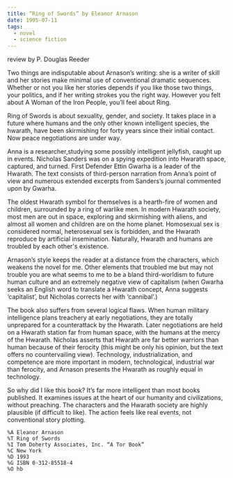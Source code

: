 ```yaml
---
title: “Ring of Swords” by Eleanor Arnason
date: 1995-07-11
tags:
  - novel
  - science fiction
---
```


review by P. Douglas Reeder

Two things are indisputable about Arnason’s writing: she is a writer of skill and her stories make minimal use of conventional dramatic sequences. Whether or not you like her stories depends if you like those two things, your politics, and if her writing strokes you the right way. However you felt about A Woman of the Iron People, you’ll feel about Ring.

Ring of Swords is about sexuality, gender, and society. It takes place in a future where humans and the only other known intelligent species, the hwarath, have been skirmishing for forty years since their initial contact. Now peace negotiations are under way.

Anna is a researcher,studying some possibly intelligent jellyfish, caught up in events. Nicholas Sanders was on a spying expedition into Hwarath space, captured, and turned. First Defender Ettin Gwarha is a leader of the Hwarath. The text consists of third-person narration from Anna’s point of view and numerous extended excerpts from Sanders’s journal commented upon by Gwarha.

The oldest Hwarath symbol for themselves is a hearth-fire of women and children, surrounded by a ring of warlike men. In modern Hwarath society, most men are out in space, exploring and skirmishing with aliens, and almost all women and children are on the home planet. Homosexual sex is considered normal, heterosexual sex is forbidden, and the Hwarath reproduce by artificial insemination. Naturally, Hwarath and humans are troubled by each other's existence.

Arnason’s style keeps the reader at a distance from the characters, which weakens the novel for me. Other elements that troubled me but may not trouble you are what seems to me to be a bland third-worldism to future human culture and an extremely negative view of capitalism (when Gwarha seeks an English word to translate a Hwarath concept, Anna suggests ‘capitalist’, but Nicholas corrects her with ‘cannibal’.)

The book also suffers from several logical flaws. When human military intelligence plans treachery at early negotiations, they are totally unprepared for a counterattack by the Hwarath. Later negotiations are held on a Hwarath station far from human space, with the humans at the mercy of the Hwarath. Nicholas asserts that Hwarath are far better warriors than human because of their ferocity (this might be only his opinion, but the text offers no countervailing view). Technology, industrialization, and competence are more important in modern, technological, industrial war than ferocity, and Arnason presents the Hwarath as roughly equal in technology.

So why did I like this book? It’s far more intelligent than most books published. It examines issues at the heart of our humanity and civilizations, without preaching. The characters and the Hwarath society are highly plausible (if difficult to like). The action feels like real events, not conventional story plotting.

```
%A Eleanor Arnason
%T Ring of Swords
%I Tom Doherty Associates, Inc. “A Tor Book”
%C New York
%D 1993
%G ISBN 0-312-85518-4
%O hb
```
